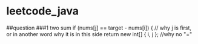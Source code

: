 # leetcode_java
##question
###1 two sum
if (nums[j] == target - nums[i]) {   // why j is first, or in another word why it is in this side
return new int[] { i, j };           //why no "="

